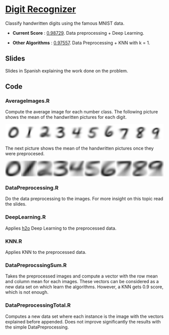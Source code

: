 # [Digit Recognizer](http://www.kaggle.com/c/digit-recognizer)

Classify handwritten digits using the famous MNIST data.

- **Current Score** : [0.98729](http://www.kaggle.com/users/231200/andreshp).  Data preprocessing + Deep Learning.

- **Other Algorithms** : [0.97557](http://www.kaggle.com/users/231200/andreshp). Data Preprocessing + KNN with k = 1.

## Slides

Slides in Spanish explaining the work done on the problem.

## Code

### AverageImages.R

Compute the average image for each number class. The following picture shows the mean of the handwritten pictures for each digit.

![](https://github.com/andreshp/Kaggle/blob/master/DigitRecognizer/images/averages.png)

The next picture shows the mean of the handwritten pictures once they were preprocesed.

![](https://github.com/andreshp/Kaggle/blob/master/DigitRecognizer/images/averages_preprocessed.png)

### DataPreprocessing.R

Do the data preprocessing to the images. For more insight on this topic read the slides.

### DeepLearning.R

Applies [h2o](http://h2o.ai/) Deep Learning to the preprocessed data.

### KNN.R

Applies KNN to the preprocessed data.

### DataPreprocssingSum.R

Takes the preprocessed images and compute a vector with the row mean and column mean for each images. These vectors can be considered as a new data set on which learn the algorithms. However, a KNN gets 0.9 score, which is not enough.

### DataPreprocessingTotal.R

Computes a new data set where each instance is the image with the vectors explained before appended. Does not improve significantly the results with the simple DataPreprocessing.
